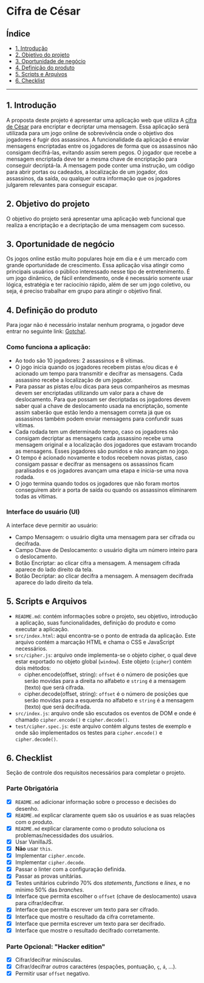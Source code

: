 # Cifra de César

## Índice

* [1. Introdução](#1-introdução)
* [2. Objetivo do projeto](#2-objetivo-do-projeto)
* [3. Oportunidade de negócio](#3-oportunidade-de-negócio)
* [4. Definição do produto](#4-definição-do-produto)
* [5. Scripts e Arquivos](#5-scripts-e-arquivos)
* [6. Checklist](#6-checklist)

***

## 1. Introdução

A proposta deste projeto é apresentar uma aplicação web que utiliza A [cifra de César](https://pt.wikipedia.org/wiki/Cifra_de_C%C3%A9sar) para encriptar e decriptar uma mensagem. Essa aplicação será utilizada para um jogo online de sobrevivência onde o objetivo dos jogadores é fugir dos assassinos.
A funcionalidade da aplicação é enviar mensagens encriptadas entre os jogadores de forma que os assassinos não consigam decifrá-las, evitando assim serem pegos. O jogador que recebe a mensagem encriptada deve ter a mesma chave de encriptação para conseguir decriptá-la. A mensagem pode conter uma instrução, um código para abrir portas ou cadeados, a localização de um jogador, dos assassinos, da saída, ou qualquer outra informação que os jogadores julgarem relevantes para conseguir escapar.

## 2. Objetivo do projeto

O objetivo do projeto será apresentar uma aplicação web funcional que realiza a encriptação e a decriptação de uma mensagem com sucesso.

## 3. Oportunidade de negócio

Os jogos online estão muito populares hoje em dia e é um mercado com grande oportunidade de crescimento. Essa aplicação visa atingir como principais usuários o público interessado nesse tipo de entretenimento. É um jogo dinâmico, de fácil entendimento, onde é necessário somente usar lógica, estratégia e ter raciocínio rápido, além de ser um jogo coletivo, ou seja, é preciso trabalhar em grupo para atingir o objetivo final.

## 4. Definição do produto

Para jogar não é necessário instalar nenhum programa, o jogador deve entrar no seguinte link: [Gotcha!](https://livianascimento.github.io/SAP003-cipher/src/).

### Como funciona a aplicação:

- Ao todo são 10 jogadores: 2 assassinos e 8 vítimas. 
- O jogo inicia quando os jogadores recebem pistas e/ou dicas e é acionado um tempo para transmitir e decifrar as mensagens. Cada assassino recebe a localização de um jogador. 
- Para passar as pistas e/ou dicas para seus companheiros as mesmas devem ser encriptadas utilizando um valor para a chave de deslocamento. Para que possam ser decriptadas os jogadores devem saber qual a chave de deslocamento usada na encriptação, somente assim saberão que estão lendo a mensagem correta já que os assassinos também podem enviar mensagens para confundir suas vítimas. 
- Cada rodada tem um determinado tempo, caso os jogadores não consigam decriptar as mensagens cada assassino recebe uma mensagem original e a localização dos jogadores que estavam trocando as mensagens. Esses jogadores são punidos e não avançam no jogo. 
- O tempo é acionado novamente e todos recebem novas pistas, caso consigam passar e decifrar as mensagens os assassinos ficam paralisados e os jogadores avançam uma etapa e inicia-se uma nova rodada. 
- O jogo termina quando todos os jogadores que não foram mortos conseguirem abrir a porta de saída ou quando os assassinos eliminarem todas as vítimas.

### Interface do usuário (UI)

A interface deve permitir ao usuário:

* Campo Mensagem: o usuário digita uma mensagem para ser cifrada ou decifrada. 
* Campo Chave de Deslocamento: o usuário digita um número inteiro para o deslocamento. 
* Botão Encriptar: ao clicar cifra a mensagem. A mensagem cifrada aparece do lado direito da tela.
* Botão Decriptar: ao clicar decifra a mensagem. A mensagem decifrada aparece do lado direito da tela. 

## 5. Scripts e Arquivos

* `README.md`: contém informações sobre o projeto, seu objetivo, introdução a aplicação, suas funcionalidades, definição do produto e como executar a aplicação. 
* `src/index.html`: aqui encontra-se o ponto de entrada da aplicação. Este arquivo contém a marcação HTML e chama o CSS e JavaScript necessários. 
* `src/cipher.js`: arquivo onde implementa-se o objeto cipher, o qual deve estar exportado no objeto global (`window`). Este objeto (`cipher`) contém dois métodos: 
    - cipher.encode(offset, string): `offset` é o número de posições que serão movidas para a direita no alfabeto e `string` é a mensagem (texto) que será cifrada. 
    - cipher.decode(offset, string): `offset` é o número de posições que serão movidas para a esquerda no alfabeto e `string` é a mensagem (texto) que será decifrada. 
* `src/index.js`: arquivo onde são escutados os eventos de DOM e onde é chamado `cipher.encode()` e `cipher.decode()`. 
* `test/cipher.spec.js`: este arquivo contém alguns testes de exemplo e onde são implementados os testes para `cipher.encode()` e `cipher.decode()`. 

## 6. Checklist

Seção de controle dos requisitos necessários para completar o projeto.

### Parte Obrigatória

* [x] `README.md` adicionar informação sobre o processo e decisões do desenho.
* [x] `README.md` explicar claramente quem são os usuários e as suas relações
  com o produto.
* [x] `README.md` explicar claramente como o produto soluciona os
  problemas/necessidades dos usuários.
* [x] Usar VanillaJS.
* [x] **Não** usar `this`.
* [x] Implementar `cipher.encode`.
* [x] Implementar `cipher.decode`.
* [x] Passar o linter com a configuração definida.
* [x] Passar as provas unitárias.
* [x] Testes unitários cubrindo 70% dos _statements_, _functions_ e _lines_, e
  no mínimo 50% das _branches_.
* [x] Interface que permita escolher o `offset` (chave de deslocamento) usava
  para cifrar/decifrar.
* [x] Interface que permita escrever um texto para ser cifrado.
* [x] Interface que mostre o resultado da cifra corretamente.
* [x] Interface que permita escrever um texto para ser decifrado.
* [x] Interface que mostre o resultado decifrado corretamente.

### Parte Opcional: "Hacker edition"

* [x] Cifrar/decifrar minúsculas.
* [x] Cifrar/decifrar _outros_ caractéres (espações, pontuação, `ç`, `á`, ...).
* [x] Permitir usar `offset` negativo.
